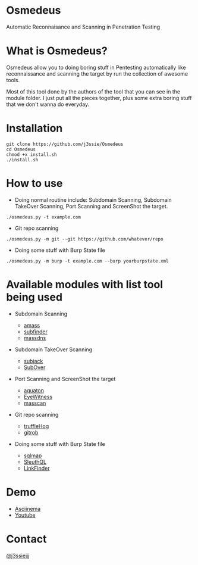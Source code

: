 Osmedeus
============
Automatic Reconnaisance and Scanning in Penetration Testing

# What is Osmedeus?
Osmedeus allow you to doing boring stuff in Pentesting automatically like reconnaissance and scanning the target by run the collection of awesome tools.

Most of this tool done by the authors of the tool that you can see in the module folder.
I just put all the pieces together, plus some extra boring stuff that we don't wanna do everyday.


# Installation
```
git clone https://github.com/j3ssie/Osmedeus
cd Osmedeus
chmod +x install.sh
./install.sh
```

# How to use

* Doing normal routine include: Subdomain Scanning, Subdomain TakeOver Scanning, Port Scanning and ScreenShot the target.
```
./osmedeus.py -t example.com
```

* Git repo scanning
```
./osmedeus.py -m git --git https://github.com/whatever/repo
```

* Doing some stuff with Burp State file
```
./osmedeus.py -m burp -t example.com --burp yourburpstate.xml
```


# Available modules with list tool being used
* Subdomain Scanning
  * [amass](https://github.com/caffix/amass)
  * [subfinder](https://github.com/subfinder/subfinder)
  * [massdns](https://github.com/blechschmidt/massdns)

* Subdomain TakeOver Scanning
  * [subjack](https://github.com/haccer/subjack)
  * [SubOver](https://github.com/Ice3man543/SubOver)

* Port Scanning and ScreenShot the target
  * [aquaton](https://github.com/michenriksen/aquatone)
  * [EyeWitness](https://github.com/FortyNorthSecurity/EyeWitness)
  * [masscan](https://github.com/robertdavidgraham/masscan)

* Git repo scanning
  * [truffleHog](https://github.com/dxa4481/truffleHog)
  * [gitrob](https://github.com/michenriksen/gitrob)

* Doing some stuff with Burp State file
  * [sqlmap](https://github.com/sqlmapproject/sqlmap)
  * [SleuthQL](https://github.com/RhinoSecurityLabs/SleuthQL)
  * [LinkFinder](https://github.com/GerbenJavado/LinkFinder)

# Demo
* [Asciinema]()
* [Youtube]()


# Contact
[@j3ssiejjj](https://twitter.com/j3ssiejjj)